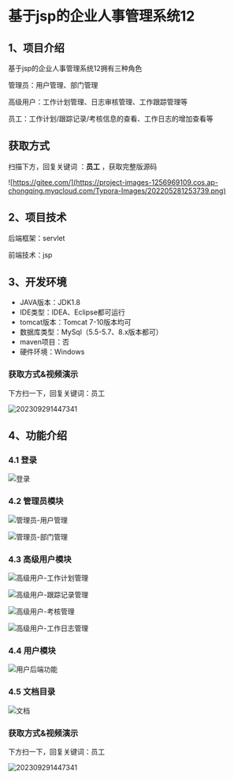 # 基于jsp的企业人事管理系统12



## 1、项目介绍

基于jsp的企业人事管理系统12拥有三种角色

管理员：用户管理、部门管理

高级用户：工作计划管理、日志审核管理、工作跟踪管理等

员工：工作计划/跟踪记录/考核信息的查看、工作日志的增加查看等
## 获取方式

扫描下方，回复关键词  ：**员工** ，获取完整版源码

![https://gitee.com/](https://project-images-1256969109.cos.ap-chongqing.myqcloud.com/Typora-Images/202205281253739.png)

## 2、项目技术

后端框架：servlet

前端技术：jsp

## 3、开发环境

- JAVA版本：JDK1.8
- IDE类型：IDEA、Eclipse都可运行
- tomcat版本：Tomcat 7-10版本均可
- 数据库类型：MySql（5.5-5.7、8.x版本都可） 
- maven项目：否
- 硬件环境：Windows

### 获取方式&视频演示

下方扫一下，回复关键词：员工

![202309291447341](https://s2.loli.net/2023/10/09/4H5AFMoS61egzxb.png)


## 4、功能介绍

### 4.1 登录

![登录](https://s2.loli.net/2023/10/10/O1XlxuEasQHgZYq.jpg)

### 4.2 管理员模块

![管理员-用户管理](https://s2.loli.net/2023/10/10/fvVJKuFmkMp3IeA.jpg)

![管理员-部门管理](https://s2.loli.net/2023/10/10/dXEDCcaTfumsB8G.jpg)

### 4.3 高级用户模块

![高级用户-工作计划管理](https://s2.loli.net/2023/10/10/2XAof8eRwarBWQu.jpg)

![高级用户-跟踪记录管理](https://s2.loli.net/2023/10/10/wIQ5Litf2WRAEzF.jpg)

![高级用户-考核管理](https://s2.loli.net/2023/10/10/4a7LwKzPgEOBDWo.jpg)

![高级用户-工作日志管理](https://s2.loli.net/2023/10/10/2Qjmk8rXVoMJFiw.jpg)

### 4.4 用户模块

![用户后端功能](https://s2.loli.net/2023/10/10/tEDunKp9UFBRyrk.jpg)

### 4.5 文档目录

![文档](https://s2.loli.net/2023/10/10/qYjwKUGsEdkHVLM.jpg)

### 获取方式&视频演示

下方扫一下，回复关键词：员工

![202309291447341](https://s2.loli.net/2023/10/06/lxLMirNn2tyaIob.png)






